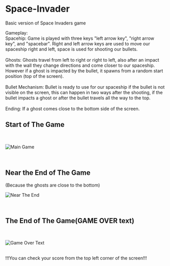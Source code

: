 # Space-Invader
Basic version of Space Invaders game

Gameplay:<br>
Spacehip: Game is played with three keys "left arrow key", "right arrow key", and "spacebar". Right and left arrow keys are used to move our spaceship right and left, space is used for shooting our bullets.<br><br>
Ghosts: Ghosts travel from left to right or right to left, also after an impact with the wall they change directions and come closer to our spaceship. However if a ghost is impacted by the bullet, it spawns from a random start position (top of the screen).<br><br>
Bullet Mechanism: Bullet is ready to use for our spaceship if the bullet is not visible on the screen, this can happen in two ways after the shooting, if the bullet impacts a ghost or after the bullet travels all the way to the top.<br><br>
Ending: If a ghost comes close to the bottom side of the screen.

<h2> Start of The Game </h2><br>

![Main Game](https://user-images.githubusercontent.com/121832450/215284017-f574c520-10b5-478d-9738-31902fd36bf3.png)

<br><h2> Near the End of The Game </h2>(Because the ghosts are close to the bottom)<br>

![Near The End](https://user-images.githubusercontent.com/121832450/215284088-b56322a0-6257-441f-b6cd-bcd4a5c6d960.png)

<br><h2> The End of The Game(GAME OVER text)</h2><br>

![Game Over Text](https://user-images.githubusercontent.com/121832450/215284124-96c6309d-61be-4605-a23e-976975ae6f74.png)

<br>
!!!You can check your score from the top left corner of the screen!!!
